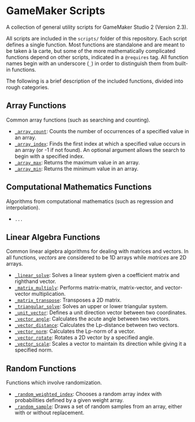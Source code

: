 # GameMaker Scripts

A collection of general utility scripts for GameMaker Studio 2 (Version 2.3).

All scripts are included in the `scripts/` folder of this repository. Each script defines a single function. Most functions are standalone and are meant to be taken à la carte, but some of the more mathematically complicated functions depend on other scripts, indicated in a `@requires` tag. All function names begin with an underscore (`_`) in order to distinguish them from built-in functions.

The following is a brief description of the included functions, divided into rough categories.

## Array Functions

Common array functions (such as searching and counting).

* [`_array_count`](https://github.com/adam-rumpf/game-maker-scripts/blob/master/scripts/_array_count/_array_count.gml): Counts the number of occurrences of a specified value in an array.
* [`_array_index`](https://github.com/adam-rumpf/game-maker-scripts/blob/master/scripts/_array_index/_array_index.gml): Finds the first index at which a specified value occurs in an array (or -1 if not found). An optional argument allows the search to begin with a specified index.
* [`_array_max`](https://github.com/adam-rumpf/game-maker-scripts/blob/master/scripts/_array_max/_array_max.gml): Returns the maximum value in an array.
* [`_array_min`](https://github.com/adam-rumpf/game-maker-scripts/blob/master/scripts/_array_min/_array_min.gml): Returns the minimum value in an array.

## Computational Mathematics Functions

Algorithms from computational mathematics (such as regression and interpolation).

* `...`

## Linear Algebra Functions

Common linear algebra algorithms for dealing with matrices and vectors. In all functions, _vectors_ are considered to be 1D arrays while _matrices_ are 2D arrays.

* [`_linear_solve`](https://github.com/adam-rumpf/game-maker-scripts/blob/master/scripts/_linear_solve/_linear_solve.gml): Solves a linear system given a coefficient matrix and righthand vector.
* [`_matrix_multiply`](https://github.com/adam-rumpf/game-maker-scripts/blob/master/scripts/_matrix_multiply/_matrix_multiply.gml): Performs matrix-matrix, matrix-vector, and vector-vector multiplication.
* [`_matrix_transpose`](https://github.com/adam-rumpf/game-maker-scripts/blob/master/scripts/_matrix_transpose/_matrix_transpose.gml): Transposes a 2D matrix.
* [`_triangular_solve`](https://github.com/adam-rumpf/game-maker-scripts/blob/master/scripts/_triangular_solve/_triangular_solve.gml): Solves an upper or lower triangular system.
* [`_unit_vector`](https://github.com/adam-rumpf/game-maker-scripts/blob/master/scripts/_unit_vector/_unit_vector.gml): Defines a unit direction vector between two coordinates.
* [`_vector_angle`](https://github.com/adam-rumpf/game-maker-scripts/blob/master/scripts/_vector_angle/_vector_angle.gml): Calculates the acute angle between two vectors.
* [`_vector_distance`](https://github.com/adam-rumpf/game-maker-scripts/blob/master/scripts/_vector_distance/_vector_distance.gml): Calculates the Lp-distance between two vectors.
* [`_vector_norm`](https://github.com/adam-rumpf/game-maker-scripts/blob/master/scripts/_vector_norm/_vector_norm.gml): Calculates the Lp-norm of a vector.
* [`_vector_rotate`](https://github.com/adam-rumpf/game-maker-scripts/blob/master/scripts/_vector_rotate/_vector_rotate.gml): Rotates a 2D vector by a specified angle.
* [`_vector_scale`](https://github.com/adam-rumpf/game-maker-scripts/blob/master/scripts/_vector_scale/_vector_scale.gml): Scales a vector to maintain its direction while giving it a specified norm.

## Random Functions

Functions which involve randomization.

* [`_random_weighted_index`](https://github.com/adam-rumpf/game-maker-scripts/blob/master/scripts/_random_weighted_index/_random_weighted_index.gml): Chooses a random array index with probabilities defined by a given weight array.
* [`_random_sample`](https://github.com/adam-rumpf/game-maker-scripts/blob/master/scripts/_random_sample/_random_sample.gml): Draws a set of random samples from an array, either with or without replacement.
